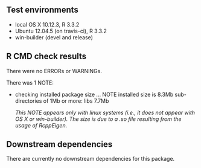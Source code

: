 ## Test environments
* local OS X 10.12.3, R 3.3.2
* Ubuntu 12.04.5 (on travis-ci), R 3.3.2
* win-builder (devel and release)

## R CMD check results
There were no ERRORs or WARNINGs. 

There was 1 NOTE:

* checking installed package size ... NOTE
  installed size is  8.3Mb
  sub-directories of 1Mb or more:
    libs   7.7Mb 
  
  *This NOTE appears only with linux systems (i.e., it does not appear with OS X or win-builder). The size is due to a .so file resulting from the usage of RcppEigen.*

## Downstream dependencies
There are currently no downstream dependencies for this package.
